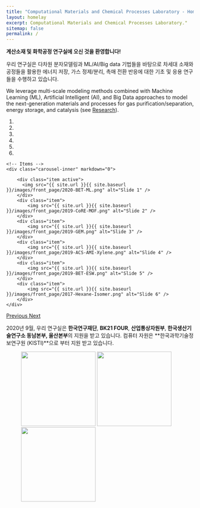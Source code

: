 ```yaml
---
title: "Computational Materials and Chemical Processes Laboratory - Home"
layout: homelay
excerpt: Computational Materials and Chemical Processes Laboratory."
sitemap: false
permalink: /
---
```


**계산소재 및 화학공정 연구실에 오신 것을 환영합니다!**

우리 연구실은 다차원 분자모델링과  ML/AI/Big data 기법들을 바탕으로 차세대 소재와 공정들을 활용한 에너지 저장, 가스 정제/분리, 촉매 전환 반응에 대한 기초 및 응용 연구들을 수행하고 있습니다.

We leverage multi-scale modeling methods combined with Machine Learning (ML), Artificial Intelligent (AI), and Big Data approaches to model the next-generation materials and processes for gas purification/separation, energy storage, and catalysis (see [Research](research)).

<div markdown="0" id="carousel" class="carousel slide" data-ride="carousel" data-interval="5000" data-pause="hover" >
    <!-- Menu -->
    <ol class="carousel-indicators">
        <li data-target="#carousel" data-slide-to="0" class="active"></li>
        <li data-target="#carousel" data-slide-to="1"></li>
        <li data-target="#carousel" data-slide-to="2"></li>
        <li data-target="#carousel" data-slide-to="3"></li>
        <li data-target="#carousel" data-slide-to="4"></li>
        <li data-target="#carousel" data-slide-to="5"></li>
    </ol>

    <!-- Items -->
    <div class="carousel-inner" markdown="0">

        <div class="item active">
          <img src="{{ site.url }}{{ site.baseurl }}/images/front_page/2020-BET-ML.png" alt="Slide 1" />
        </div>
        <div class="item">
            <img src="{{ site.url }}{{ site.baseurl }}/images/front_page/2019-CoRE-MOF.png" alt="Slide 2" />
        </div>
        <div class="item">
            <img src="{{ site.url }}{{ site.baseurl }}/images/front_page/2019-GEM.png" alt="Slide 3" />
        </div>
        <div class="item">
            <img src="{{ site.url }}{{ site.baseurl }}/images/front_page/2019-ACS-AMI-Xylene.png" alt="Slide 4" />
        </div>
        <div class="item">
            <img src="{{ site.url }}{{ site.baseurl }}/images/front_page/2019-BET-ESW.png" alt="Slide 5" />
        </div>
        <div class="item">
            <img src="{{ site.url }}{{ site.baseurl }}/images/front_page/2017-Hexane-Isomer.png" alt="Slide 6" />
        </div>
    </div>
  <a class="left carousel-control" href="#carousel" role="button" data-slide="prev">
    <span class="glyphicon glyphicon-chevron-left" aria-hidden="true"></span>
    <span class="sr-only">Previous</span>
  </a>
  <a class="right carousel-control" href="#carousel" role="button" data-slide="next">
    <span class="glyphicon glyphicon-chevron-right" aria-hidden="true"></span>
    <span class="sr-only">Next</span>
  </a>
</div>


2020년 9월, 우리 연구실은 **한국연구재단**, **BK21 FOUR**, **산업통상자원부**, **한국생산기술연구소 동남본부, 울산본부**의 지원을 받고 있습니다. 컴퓨터 자원은 **한국과학기술정보연구원 (KISTI)**으로 부터 지원 받고 있습니다.
<figure class="fourth">
  <img src="{{ site.url }}{{ site.baseurl }}/images/logopic/NRF-korea.png" style="width: 200px">
  <img src="{{ site.url }}{{ site.baseurl }}/images/logopic/KITECH.jpg" style="width: 200px">
  <img src="{{ site.url }}{{ site.baseurl }}/images/logopic/KORE1.png" style="width: 200px">
</figure>

